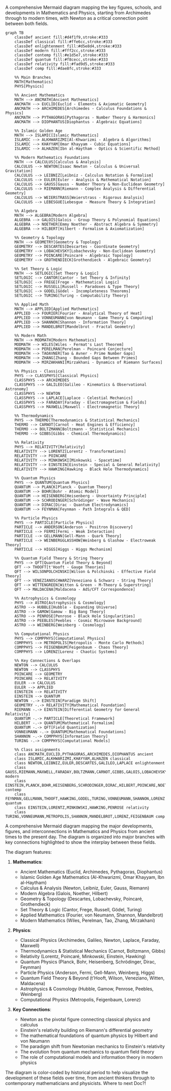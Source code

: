 A comprehensive Mermaid diagram mapping the key figures, schools, and developments in Mathematics and Physics, starting from Archimedes through to modern times, with Newton as a critical connection point between both fields.

```mermaid
graph TB
    classDef ancient fill:#d4f1f9,stroke:#333
    classDef classical fill:#ffe6cc,stroke:#333
    classDef enlightenment fill:#d5e8d4,stroke:#333
    classDef modern fill:#fff2cc,stroke:#333
    classDef contemp fill:#e1d5e7,stroke:#333
    classDef quantum fill:#f8cecc,stroke:#333
    classDef relativity fill:#fad9d5,stroke:#333
    classDef comp fill:#dae8fc,stroke:#333
    
    %% Main Branches
    MATH[Mathematics]
    PHYS[Physics]
    
    %% Ancient Mathematics
    MATH --> ANCMATH[Ancient Mathematics]
    ANCMATH --> EUCLID[Euclid - Elements & Axiomatic Geometry]
    ANCMATH --> ARCHIMEDES[Archimedes - Calculus Foundations & Physics]
    ANCMATH --> PYTHAGORAS[Pythagoras - Number Theory & Harmonics]
    ANCMATH --> DIOPHANTUS[Diophantus - Algebraic Equations]
    
    %% Islamic Golden Age
    MATH --> ISLAMIC[Islamic Mathematics]
    ISLAMIC --> ALKHWARIZMI[Al-Khwarizmi - Algebra & Algorithms]
    ISLAMIC --> KHAYYAM[Omar Khayyam - Cubic Equations]
    ISLAMIC --> ALHAZEN[Ibn al-Haytham - Optics & Scientific Method]
    
    %% Modern Mathematics Foundations
    MATH --> CALCULUS[Calculus & Analysis]
    CALCULUS --> NEWTON[Isaac Newton - Calculus & Universal Gravitation]
    CALCULUS --> LEIBNIZ[Leibniz - Calculus Notation & Formalism]
    CALCULUS --> EULER[Euler - Analysis & Mathematical Notation]
    CALCULUS --> GAUSS[Gauss - Number Theory & Non-Euclidean Geometry]
    CALCULUS --> RIEMANN[Riemann - Complex Analysis & Differential Geometry]
    CALCULUS --> WEIERSTRASS[Weierstrass - Rigorous Analysis]
    CALCULUS --> LEBESGUE[Lebesgue - Measure Theory & Integration]
    
    %% Algebra
    MATH --> ALGEBRA[Modern Algebra]
    ALGEBRA --> GALOIS[Galois - Group Theory & Polynomial Equations]
    ALGEBRA --> NOETHER[Emmy Noether - Abstract Algebra & Symmetry]
    ALGEBRA --> HILBERT[Hilbert - Formalism & Axiomatization]
    
    %% Geometry & Topology
    MATH --> GEOMETRY[Geometry & Topology]
    GEOMETRY --> DESCARTES[Descartes - Coordinate Geometry]
    GEOMETRY --> LOBACHEVSKY[Lobachevsky - Non-Euclidean Geometry]
    GEOMETRY --> POINCARE[Poincaré - Algebraic Topology]
    GEOMETRY --> GROTHENDIECK[Grothendieck - Algebraic Geometry]
    
    %% Set Theory & Logic
    MATH --> SETLOGIC[Set Theory & Logic]
    SETLOGIC --> CANTOR[Cantor - Set Theory & Infinity]
    SETLOGIC --> FREGE[Frege - Mathematical Logic]
    SETLOGIC --> RUSSELL[Russell - Paradoxes & Type Theory]
    SETLOGIC --> GODEL[Gödel - Incompleteness Theorems]
    SETLOGIC --> TURING[Turing - Computability Theory]
    
    %% Applied Math
    MATH --> APPLIED[Applied Mathematics]
    APPLIED --> FOURIER[Fourier - Analytical Theory of Heat]
    APPLIED --> VONNEUMANN[von Neumann - Game Theory & Computing]
    APPLIED --> SHANNON[Shannon - Information Theory]
    APPLIED --> MANDELBROT[Mandelbrot - Fractal Geometry]
    
    %% Modern Math
    MATH --> MODMATH[Modern Mathematics]
    MODMATH --> WILES[Wiles - Fermat's Last Theorem]
    MODMATH --> PERELMAN[Perelman - Poincaré Conjecture]
    MODMATH --> TAOAVNER[Tao & Avner - Prime Number Gaps]
    MODMATH --> ZHANG[Zhang - Bounded Gaps Between Primes]
    MODMATH --> MIRZAKHANI[Mirzakhani - Dynamics of Riemann Surfaces]
    
    %% Physics - Classical
    PHYS --> CLASSPHYS[Classical Physics]
    CLASSPHYS --> ARCHIMEDES
    CLASSPHYS --> GALILEO[Galileo - Kinematics & Observational Astronomy]
    CLASSPHYS --> NEWTON
    CLASSPHYS --> LAPLACE[Laplace - Celestial Mechanics]
    CLASSPHYS --> FARADAY[Faraday - Electromagnetism & Fields]
    CLASSPHYS --> MAXWELL[Maxwell - Electromagnetic Theory]
    
    %% Thermodynamics
    PHYS --> THERMO[Thermodynamics & Statistical Mechanics]
    THERMO --> CARNOT[Carnot - Heat Engines & Efficiency]
    THERMO --> BOLTZMANN[Boltzmann - Statistical Mechanics]
    THERMO --> GIBBS[Gibbs - Chemical Thermodynamics]
    
    %% Relativity
    PHYS --> RELATIVITY[Relativity]
    RELATIVITY --> LORENTZ[Lorentz - Transformations]
    RELATIVITY --> POINCARE
    RELATIVITY --> MINKOWSKI[Minkowski - Spacetime]
    RELATIVITY --> EINSTEIN[Einstein - Special & General Relativity]
    RELATIVITY --> HAWKING[Hawking - Black Hole Thermodynamics]
    
    %% Quantum Physics
    PHYS --> QUANTUM[Quantum Physics]
    QUANTUM --> PLANCK[Planck - Quantum Theory]
    QUANTUM --> BOHR[Bohr - Atomic Model]
    QUANTUM --> HEISENBERG[Heisenberg - Uncertainty Principle]
    QUANTUM --> SCHRODINGER[Schrödinger - Wave Mechanics]
    QUANTUM --> DIRAC[Dirac - Quantum Electrodynamics]
    QUANTUM --> FEYNMAN[Feynman - Path Integrals & QED]
    
    %% Particle Physics
    PHYS --> PARTICLE[Particle Physics]
    PARTICLE --> ANDERSON[Anderson - Positron Discovery]
    PARTICLE --> FERMI[Fermi - Weak Interaction]
    PARTICLE --> GELLMANN[Gell-Mann - Quark Theory]
    PARTICLE --> WEINBERGGLASSHOW[Weinberg & Glashow - Electroweak Theory]
    PARTICLE --> HIGGS[Higgs - Higgs Mechanism]
    
    %% Quantum Field Theory & String Theory
    PHYS --> QFT[Quantum Field Theory & Beyond]
    QFT --> THOOFT[t'Hooft - Gauge Theories]
    QFT --> WILSONPOLCHINSKI[Wilson & Polchinski - Effective Field Theory]
    QFT --> VENEZIANOSCHWARZ[Veneziano & Schwarz - String Theory]
    QFT --> WITTENGREEN[Witten & Green - M-Theory & Superstring]
    QFT --> MALDACENA[Maldacena - AdS/CFT Correspondence]
    
    %% Astrophysics & Cosmology  
    PHYS --> ASTRO[Astrophysics & Cosmology]
    ASTRO --> HUBBLE[Hubble - Expanding Universe]
    ASTRO --> GAMOW[Gamow - Big Bang Theory]
    ASTRO --> PENROSE[Penrose - Black Hole Singularities]
    ASTRO --> PEEBLES[Peebles - Cosmic Microwave Background]
    ASTRO --> WEINBERG[Weinberg - Cosmology]
    
    %% Computational Physics
    PHYS --> COMPPHYS[Computational Physics]
    COMPPHYS --> METROPOLIS[Metropolis - Monte Carlo Methods]
    COMPPHYS --> FEIGENBAUM[Feigenbaum - Chaos Theory]
    COMPPHYS --> LORENZ[Lorenz - Chaotic Systems]
    
    %% Key Connections & Overlaps
    NEWTON --> CALCULUS
    NEWTON --> CLASSPHYS
    POINCARE --> GEOMETRY
    POINCARE --> RELATIVITY
    EULER --> CALCULUS
    EULER --> APPLIED
    EINSTEIN --> RELATIVITY
    EINSTEIN --> QUANTUM
    NEWTON -.-> EINSTEIN[Paradigm Shift]
    GEOMETRY -.-> RELATIVITY[Mathematical Foundation]
    RIEMANN -.-> EINSTEIN[Differential Geometry for General Relativity]
    QUANTUM -.-> PARTICLE[Theoretical Framework]
    HILBERT -.-> QUANTUM[Mathematical Formalism]
    QUANTUM -.-> QFT[Field Quantization]
    VONNEUMANN -.-> QUANTUM[Mathematical Foundations]
    SHANNON -.-> COMPPHYS[Information Theory]
    TURING -.-> COMPPHYS[Computational Models]
    
    %% Class assignments
    class ANCMATH,EUCLID,PYTHAGORAS,ARCHIMEDES,DIOPHANTUS ancient
    class ISLAMIC,ALKHWARIZMI,KHAYYAM,ALHAZEN classical
    class NEWTON,LEIBNIZ,EULER,DESCARTES,GALILEO,LAPLACE enlightenment
    class GAUSS,RIEMANN,MAXWELL,FARADAY,BOLTZMANN,CARNOT,GIBBS,GALOIS,LOBACHEVSKY modern
    class EINSTEIN,PLANCK,BOHR,HEISENBERG,SCHRODINGER,DIRAC,HILBERT,POINCARE,NOETHER,CANTOR,FREGE,RUSSELL,WEIERSTRASS,LEBESGUE contemp
    class FEYNMAN,GELLMANN,THOOFT,HAWKING,GODEL,TURING,VONNEUMANN,SHANNON,LORENZ quantum
    class EINSTEIN,LORENTZ,MINKOWSKI,HAWKING,PENROSE relativity
    class TURING,VONNEUMANN,METROPOLIS,SHANNON,MANDELBROT,LORENZ,FEIGENBAUM comp

```

A comprehensive Mermaid diagram mapping the major developments, figures, and interconnections in Mathematics and Physics from ancient times to the present day. The diagram is organized into major branches with key connections highlighted to show the interplay between these fields.

The diagram features:

1. **Mathematics**:
   - Ancient Mathematics (Euclid, Archimedes, Pythagoras, Diophantus)
   - Islamic Golden Age Mathematics (Al-Khwarizmi, Omar Khayyam, Ibn al-Haytham)
   - Calculus & Analysis (Newton, Leibniz, Euler, Gauss, Riemann)
   - Modern Algebra (Galois, Noether, Hilbert)
   - Geometry & Topology (Descartes, Lobachevsky, Poincaré, Grothendieck)
   - Set Theory & Logic (Cantor, Frege, Russell, Gödel, Turing)
   - Applied Mathematics (Fourier, von Neumann, Shannon, Mandelbrot)
   - Modern Mathematics (Wiles, Perelman, Tao, Zhang, Mirzakhani)

2. **Physics**:
   - Classical Physics (Archimedes, Galileo, Newton, Laplace, Faraday, Maxwell)
   - Thermodynamics & Statistical Mechanics (Carnot, Boltzmann, Gibbs)
   - Relativity (Lorentz, Poincaré, Minkowski, Einstein, Hawking)
   - Quantum Physics (Planck, Bohr, Heisenberg, Schrödinger, Dirac, Feynman)
   - Particle Physics (Anderson, Fermi, Gell-Mann, Weinberg, Higgs)
   - Quantum Field Theory & Beyond (t'Hooft, Wilson, Veneziano, Witten, Maldacena)
   - Astrophysics & Cosmology (Hubble, Gamow, Penrose, Peebles, Weinberg)
   - Computational Physics (Metropolis, Feigenbaum, Lorenz)

3. **Key Connections**:
   - Newton as the pivotal figure connecting classical physics and calculus
   - Einstein's relativity building on Riemann's differential geometry
   - The mathematical foundations of quantum physics by Hilbert and von Neumann
   - The paradigm shift from Newtonian mechanics to Einstein's relativity
   - The evolution from quantum mechanics to quantum field theory
   - The role of computational models and information theory in modern physics

The diagram is color-coded by historical period to help visualize the development of these fields over time, from ancient thinkers through to contemporary mathematicians and physicists. Where to next Doc?!

